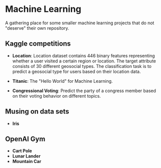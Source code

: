 # Machine Learning

A gathering place for some smaller machine learning projects that do not "deserve" their own repository.


## Kaggle competitions

* **Location**: Location dataset contains 446 binary features representing whether a user visited a certain region or location. The target attribute consists of 30 different geosocial types. The classification task is to predict a geosocial type for users based on their location data.

* **Titanic**: The "Hello World" for Machine Learning.

* **Congressional Voting**: Predict the party of a congress member based on their voting behavior on different topics.


## Musing on data sets

* **Iris**


## OpenAI Gym

* **Cart Pole**
* **Lunar Lander**
* **Mountain Car**
